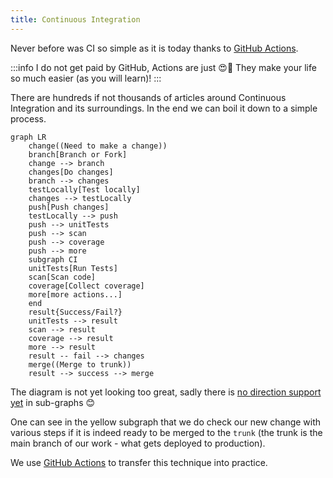 ```yaml
---
title: Continuous Integration
---
```


Never before was CI so simple as it is today thanks to [GitHub Actions](/docs/tools/github-actions).

:::info
I do not get paid by GitHub, Actions are just 😍🤩 They make your life so much easier (as you will learn)!
:::

There are hundreds if not thousands of articles around Continuous Integration and its surroundings. In the end we can boil it down to a simple process.

```mermaid
graph LR
    change((Need to make a change))
    branch[Branch or Fork]
    change --> branch
    changes[Do changes]
    branch --> changes
    testLocally[Test locally]
    changes --> testLocally
    push[Push changes]
    testLocally --> push
    push --> unitTests
    push --> scan
    push --> coverage
    push --> more
    subgraph CI
    unitTests[Run Tests]
    scan[Scan code]
    coverage[Collect coverage]
    more[more actions...]
    end
    result{Success/Fail?}
    unitTests --> result
    scan --> result
    coverage --> result
    more --> result
    result -- fail --> changes
    merge((Merge to trunk))
    result --> success --> merge
```

The diagram is not yet looking too great, sadly there is [no direction support yet](https://github.com/mermaid-js/mermaid/issues/1265) in sub-graphs 😊

One can see in the yellow subgraph that we do check our new change with various steps if it is indeed ready to be merged to the `trunk` (the trunk is the main branch of our work - what gets deployed to production).

We use [GitHub Actions](/docs/tools/github-actions) to transfer this technique into practice.
